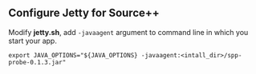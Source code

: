 
## Configure Jetty for Source++

Modify **jetty.sh**, add `-javaagent` argument to command line in which you start your app.

```
export JAVA_OPTIONS="${JAVA_OPTIONS} -javaagent:<intall_dir>/spp-probe-0.1.3.jar"
```
